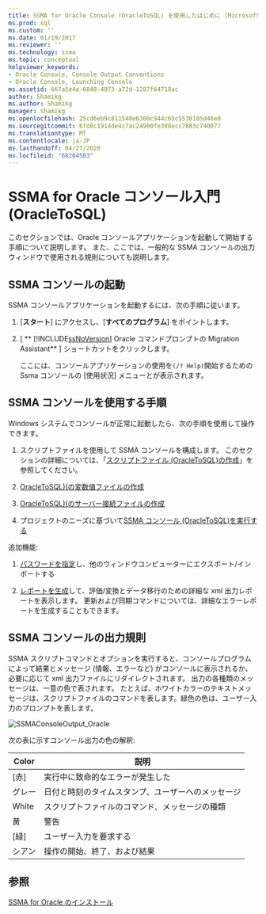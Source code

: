 ```yaml
---
title: SSMA for Oracle Console (OracleToSQL) を使用したはじめに |Microsoft Docs
ms.prod: sql
ms.custom: ''
ms.date: 01/19/2017
ms.reviewer: ''
ms.technology: ssma
ms.topic: conceptual
helpviewer_keywords:
- Oracle Console, Console Output Conventions
- Oracle Console, Launching Console
ms.assetid: 667a5e4a-6848-4973-a72d-1287f64718ac
author: Shamikg
ms.author: Shamikg
manager: shamikg
ms.openlocfilehash: 25cd6eb9c811548e6300c944c65c5530185d46e8
ms.sourcegitcommit: 6fd8c1914de4c7ac24900fe388ecc7883c740077
ms.translationtype: MT
ms.contentlocale: ja-JP
ms.lasthandoff: 04/27/2020
ms.locfileid: "68264503"
---
```

# <a name="getting-started-with-ssma--for-oracle-console-oracletosql"></a>SSMA for Oracle コンソール入門 (OracleToSQL)
このセクションでは、Oracle コンソールアプリケーションを起動して開始する手順について説明します。 また、ここでは、一般的な SSMA コンソールの出力ウィンドウで使用される規則についても説明します。  
  
## <a name="launching-ssma-console"></a>SSMA コンソールの起動  
SSMA コンソールアプリケーションを起動するには、次の手順に従います。  
  
1.  [**スタート**] にアクセスし、[**すべてのプログラム**] をポイントします。  
  
2.  [ ** [!INCLUDE[ssNoVersion](../../includes/ssnoversion-md.md)] Oracle コマンドプロンプトの Migration Assistant** ] ショートカットをクリックします。  
  
    ここには、コンソールアプリケーションの使用を`(/? Help)`開始するための Ssma コンソールの [使用状況] メニューとが表示されます。  
  
## <a name="procedure-for-using-the-ssma-console"></a>SSMA コンソールを使用する手順  
Windows システムでコンソールが正常に起動したら、次の手順を使用して操作できます。  
  
1.  スクリプトファイルを使用して SSMA コンソールを構成します。 このセクションの詳細については、「[スクリプトファイル &#40;OracleToSQL&#41;の作成](../../ssma/oracle/creating-script-files-oracletosql.md)」を参照してください。  
  
2.  [OracleToSQL&#41;&#40;の変数値ファイルの作成](../../ssma/oracle/creating-variable-value-files-oracletosql.md)  
  
3.  [OracleToSQL&#41;&#40;のサーバー接続ファイルの作成](../../ssma/oracle/creating-the-server-connection-files-oracletosql.md)  
  
4.  プロジェクトのニーズに基づいて[SSMA コンソール &#40;OracleToSQL&#41;を実行する](../../ssma/oracle/executing-the-ssma-console-oracletosql.md)  
  
追加機能:  
  
1.  [パスワードを指定](managing-passwords-oracletosql.md)し、他のウィンドウコンピューターにエクスポート/インポートする  
  
2.  [レポートを生成](generating-reports-oracletosql.md)して、評価/変換とデータ移行のための詳細な xml 出力レポートを表示します。 更新および同期コマンドについては、詳細なエラーレポートを生成することもできます。  
  
## <a name="ssma-console-output-conventions"></a>SSMA コンソールの出力規則  
SSMA スクリプトコマンドとオプションを実行すると、コンソールプログラムによって結果とメッセージ (情報、エラーなど) がコンソールに表示されるか、必要に応じて xml 出力ファイルにリダイレクトされます。 出力の各種類のメッセージは、一意の色で表されます。 たとえば、ホワイトカラーのテキストメッセージは、スクリプトファイルのコマンドを表します。緑色の色は、ユーザー入力のプロンプトを表します。  
  
![SSMAConsoleOutput_Oracle](../../ssma/db2/media/ssmaconsoleoutput_oracle.jpg "SSMAConsoleOutput_Oracle")  
  
次の表に示すコンソール出力の色の解釈:  
  
|Color|説明|  
|---------|---------------|  
|[赤]|実行中に致命的なエラーが発生した|  
|グレー|日付と時刻のタイムスタンプ、ユーザーへのメッセージ|  
|White|スクリプトファイルのコマンド、メッセージの種類|  
|黄|警告|  
|[緑]|ユーザー入力を要求する|  
|シアン|操作の開始、終了、および結果|  
  
## <a name="see-also"></a>参照  
[SSMA for Oracle のインストール](installing-ssma-for-oracle-oracletosql.md)  
  
